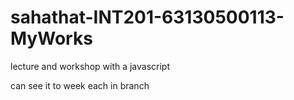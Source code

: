 # sahathat-INT201-63130500113-MyWorks
 lecture and workshop with a javascript

can see it to week each in branch 
